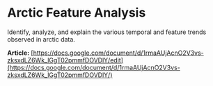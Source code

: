 # Arctic Feature Analysis

 Identify, analyze, and explain the various temporal and feature trends observed in arctic data.
 
 **Article:** [https://docs.google.com/document/d/1rmaAUjAcnO2V3vs-zksxdLZ6Wk_lGgT02pmmfDOVDlY/edit](https://docs.google.com/document/d/1rmaAUjAcnO2V3vs-zksxdLZ6Wk_lGgT02pmmfDOVDlY/)
